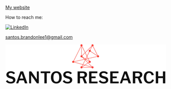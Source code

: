 [My website](http://brandonleesantos.com)


How to reach me: 


[![LinkedIn](https://img.shields.io/badge/linkedin-%230077B5.svg?style=for-the-badge&logo=linkedin&logoColor=white)](https://linkedin.com/in/brandonlee-santos/)


santos.brandonlee1@gmail.com

![](/download.webp)
